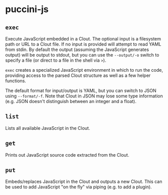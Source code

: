 puccini-js
==========

`exec`
------

Execute JavaScript embedded in a Clout. The optional input is a filesystem path or URL to a Clout
file. If no input is provided will attempt to read YAML from stdin. By default the output (assuming
the JavaScript generates output) will be output to stdout, but you can use the `--output/-o` switch
to specify a file (or direct to a file in the shell via `>`).

`exec` creates a specialized JavaScript environment in which to run the code, providing  access to
the parsed Clout structure as well as a few helper functions.

The default format for input/output is YAML, but you can switch to JSON using `--format/-f`. Note
that Clout in JSON may lose some type information (e.g. JSON doesn't distinguish between an integer
and a float).

`list`
------

Lists all available JavaScript in the Clout.

`get`
-----

Prints out JavaScript source code extracted from the Clout.

`put`
-----

Embeds/replaces JavaScript in the Clout and outputs a new Clout. This can be used to add JavaScript
"on the fly" via piping (e.g. to add a plugin).
